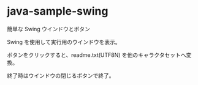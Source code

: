 # java-sample-swing
簡単な Swing ウインドウとボタン

Swing を使用して実行用のウインドウを表示。

ボタンをクリックすると、readme.txt(UTF8N) を他のキャラクタセットへ変換。

終了時はウインドウの閉じるボタンで終了。
